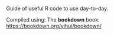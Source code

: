 Guide of useful R code to use day-to-day.

Compiled using:
The **bookdown** book: https://bookdown.org/yihui/bookdown/
